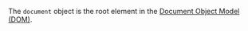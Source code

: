 The `document` object is the root element in the [Document Object Model (DOM)](https://github.com/ReneNyffenegger/about-Document-Object-Model).
